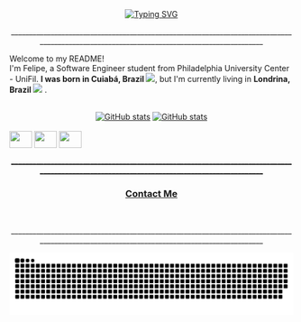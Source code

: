 <div align="center">
  <a href="https://git.io/typing-svg">
    <img src="https://readme-typing-svg.demolab.com?font=Fira+Code&weight=500&size=22&pause=1000&color=FFFFFF&center=true&vCenter=true&random=false&width=524&lines=%E2%8A%B9+😎+Hey+there,+nice+to+meet+you!+%CB%99%E1%B5%95%CB%99+%E2%8A%B9+" alt="Typing SVG">
  </a>
</div>
<p align="center">____________________________________________________________________________________________________________________________________________</p>


<p>Welcome to my README! </br> I'm Felipe, a Software Engineer student from Philadelphia University Center - UniFil. <b>I was born in Cuiabá, Brazil <img src="https://th.bing.com/th/id/R.6af5b1eb3bab4f016d613b875bc4a7c3?rik=dMLoLEZs42EwKg&pid=ImgRaw&r=0" width="13"/></b>, but I'm currently living in  <b>Londrina, Brazil</b> <img src="https://th.bing.com/th/id/R.6af5b1eb3bab4f016d613b875bc4a7c3?rik=dMLoLEZs42EwKg&pid=ImgRaw&r=0" width="13"/> . </p>

<div style="text-align: center;" align="center">
  <br>
    <a href="https://github.com/FelipeAkryghti"><img  src="https://github-readme-stats.vercel.app/api?username=FelipeAkryghti&show_icons=true&theme=github_dark&include_all_commits=true&count_private=true&line_height=25&hide=issues&bg_color=000&title_color=0060FF&text_color=FFF&border_radius=3&border_color=0060FF&icon_color=0060FF&theme=jolly" height="150" alt="GitHub stats"></a>
    
<a href="https://github.com/FelipeAkryghti/github-readme-stats">
    <img  src="https://github-readme-stats.vercel.app/api/top-langs/?username=FelipeAkryghti&show_icons=true&theme=github_dark&include_all_commits=true&count_private=true&line_height=25&width=290&hide=issues&bg_color=000&title_color=0060FF&text_color=FFF&border_radius=3&border_color=0060FF&icon_color=0060FF&theme=jolly" height="150" alt="GitHub stats" </a>
</div>
<div style="display: inline-block;" align="center"><br>
    <img align="center" height="30" width="40" src="https://cdn.jsdelivr.net/gh/devicons/devicon@latest/icons/html5/html5-original.svg" />
    <img align="center" height="30" width="40" src="https://cdn.jsdelivr.net/gh/devicons/devicon@latest/icons/css3/css3-original.svg" />
    <img align="center" height="30" width="40" src="https://cdn.jsdelivr.net/gh/devicons/devicon@latest/icons/javascript/javascript-original.svg" />
</div>

<p align="center">____________________________________________________________________________________________________________________________________________</p>

<div align="center">
  <h3>Contact Me</h3>
  <a href="mailto:felipe.akryghti@gmail.com"><img src="https://img.shields.io/badge/-Gmail-000?style=for-the-badge&logo=gmail&logoColor=0060FF&color:FFF" alt=""></a>
  <a href="https://www.instagram.com/felipecaldeira__/?next=%2F"><img src="https://img.shields.io/badge/-Instagram-000?style=for-the-badge&logo=instagram&logoColor=0060FF&color:FFF" alt=""></a>
  <a href="https://www.linkedin.com/in/felipe-caldeira-akryghti/"><img src="https://img.shields.io/badge/-LinkedIn-000?style=for-the-badge&logo=linkedin&logoColor=0060FF&color:FFF" alt=""></a> 
</div>

<p align="center">____________________________________________________________________________________________________________________________________________</p>

<picture align="center">
  <source media="(prefers-color-scheme: dark)" srcset="https://raw.githubusercontent.com/FelipeAkryghti/FelipeAkryghti/output/github-contribution-grid-snake-dark.svg">
  <source media="(prefers-color-scheme: light)" srcset="https://raw.githubusercontent.com/FelipeAkryghti/FelipeAkryghti/output/github-contribution-grid-snake-dark.svg">
  <img align="center" alt="github contribution grid snake animation" src="https://raw.githubusercontent.com/FelipeAkryghti/FelipeAkryghti/output/github-contribution-grid-snake.svg">
</picture>

